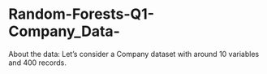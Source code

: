 # Random-Forests-Q1-Company_Data-
About the data: Let’s consider a Company dataset with around 10 variables and 400 records.
